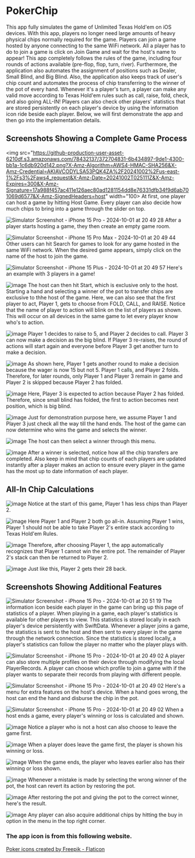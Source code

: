 # PokerChip
This app fully simulates the game of Unlimited Texas Hold'em on iOS devices. With this app, players no longer need large amounts of heavy physical chips normally required for the game. Players can join a game hosted by anyone connecting to the same WiFi network. All a player has to do to join a game is click on Join Game and wait for the host's name to appear! This app completely follows the rules of the game, including four rounds of actions available (pre-flop, flop, turn, river). Furthermore, the application also automates the assignment of positions such as Dealer, Small Blind, and Big Blind. Also, the application also keeps track of user's chip count and automates the process of chip transferring to the winner of the pot of every hand. Whenever it's a player's turn, a player can make any valid move according to Texas Hold'em rules such as call, raise, fold, check, and also going ALL-IN! Players can also check other players' statistics that are stored persistently on each player's device by using the information icon ride beside each player. Below, we will first demonstrate the app and then go into the implementation details.

## Screenshots Showing a Complete Game Process

<img src="https://github-production-user-asset-6210df.s3.amazonaws.com/78432137/372704831-6b434897-9de1-4300-bb1a-1c6db920d142.png?X-Amz-Algorithm=AWS4-HMAC-SHA256&X-Amz-Credential=AKIAVCODYLSA53PQK4ZA%2F20241002%2Fus-east-1%2Fs3%2Faws4_request&X-Amz-Date=20241002T025111Z&X-Amz-Expires=300&X-Amz-Signature=17a988f457ac411e126aec80ad1281154dd8e76331dfb34f9d6ab701069d6577&X-Amz-SignedHeaders=host" width="100>
At first, one player can host a game by hitting Host Game. Every player can also decide how much chips to bring into a game through the slider on top.

![Simulator Screenshot - iPhone 15 Pro - 2024-10-01 at 20 49 28](https://github.com/user-attachments/assets/27e138b8-b9b9-41d9-850f-2b6d1faf3c08)
After a player starts hosting a game, they then create an empty game room.

![Simulator Screenshot - iPhone 15 Pro Max - 2024-10-01 at 20 49 44](https://github.com/user-attachments/assets/476c8ea2-7932-4cc6-9692-e85139021375)
Other users can hit Search for games to look for any game hosted in the same WiFi network. When the desired game appears, simply click on the name of the host to join the game.

![Simulator Screenshot - iPhone 15 Plus - 2024-10-01 at 20 49 57](https://github.com/user-attachments/assets/555ff9ac-6fad-4712-8bb5-b05bd0f429c3)
Here's an example with 3 players in a game!

![image](https://github.com/user-attachments/assets/4a70105a-fa12-421d-b11b-b4a8816c9331)
The host can then hit Start, which is exclusive only to the host. Starting a hand and selecting a winner of the pot to transfer chips are exclusive to thhe host of the game.
Here, we can also see that the first player to act, Player 1, gets to choose from FOLD, CALL, and RAISE. Notice that the name of player to action will blink on the list of players as shown. This will occur on all devices in the same game to let every player know who's to action.

![image](https://github.com/user-attachments/assets/30ad212f-bc5b-4c78-b9bf-995b565b030c)
Player 1 decides to raise to 5, and Player 2 decides to call. Player 3 can now make a decision as the big blind. If Player 3 re-raises, the round of actions will start again and everyone before Player 3 get another turn to make a decision.

![image](https://github.com/user-attachments/assets/df16adcd-0d43-444b-aec4-cad6d646bf2b)
As shown here, Player 1 gets another round to make a decision because the wager is now 15 but not 5. Player 1 calls, and Player 2 folds. Therefore, for later rounds, only Player 1 and Player 3 remain in game and Player 2 is skipped because Player 2 has folded.

![image](https://github.com/user-attachments/assets/c97d098a-1011-4400-ba72-bd9e1a051bd8)
Here, Player 3 is expected to action because Player 2 has folded. Therefore, since small blind has folded, the first to action becomes next position, which is big blind.


![image](https://github.com/user-attachments/assets/29573e06-a43e-4b72-83f3-b0f9cf490792)
Just for demonstration purpose here, we assume Player 1 and Player 3 just check all the way till the hand ends. The host of the game can now determine who wins the game and selects the winner.

![image](https://github.com/user-attachments/assets/ab1ed8ac-d084-4aaa-9304-7772d2985ac7)
The host can then select a winner through this menu.

![image](https://github.com/user-attachments/assets/aadecad0-f137-4ab5-a09c-5d0195f00cc4)
After a winner is selected, notice how all the chip transfers are completed. Also keep in mind that chip counts of each players are updated instantly after a player makes an action to ensure every player in the game has the most up to date information of each player.


## All-In Chip Calculations
![image](https://github.com/user-attachments/assets/7f41a97d-2ac5-4af8-a0a6-4b5c0ab35987)
Notice at the start of this game, Player 1 has less chips than Player 2.

![image](https://github.com/user-attachments/assets/16c22626-1790-437c-ba68-c8aca91110f0)
Here Player 1 and Player 2 both go all-in. Assuming Player 1 wins, Player 1 should not be able to take Player 2's entire stack according to Texas Hold'em Rules.

![image](https://github.com/user-attachments/assets/a2b948bf-00b7-4d55-ae99-a82b65095e11)
Therefore, after choosing Player 1, the app automatically recognizes that Player 1 cannot win the entire pot. The remainder of Player 2's stack can then be returned to Player 2.

![image](https://github.com/user-attachments/assets/3d13a8fb-a53d-4d9b-bea4-efd4e473b86b)
Just like this, Player 2 gets their 28 back.


## Screenshots Showing Additional Features

![Simulator Screenshot - iPhone 15 Pro - 2024-10-01 at 20 51 19](https://github.com/user-attachments/assets/61b9d563-906f-4e74-a19e-ed91c5614899)
The information icon beside each player in the game can bring up this page of statistics of a player. When playing in a game, each player's statistics is available for other players to view. This statistics is stored locally in each player's device persistently with SwiftData. Whenever a player joins a game, the statistics is sent to the host and then sent to every player in the game through the network connection. Since the statistics is stored locally, a player's statistics can follow the player no matter who the player plays with.

![Simulator Screenshot - iPhone 15 Pro - 2024-10-01 at 20 49 02](https://github.com/user-attachments/assets/30348433-bc43-40f1-be49-0a4f22b2dfa2)
A player can also store multiple profiles on their device through modifying the local PlayerRecords. A player can choose which profile to join a game with if the player wants to separate their records from playing with different people.

![Simulator Screenshot - iPhone 15 Pro - 2024-10-01 at 20 49 02](https://github.com/user-attachments/assets/9d7ce24c-92eb-43e9-a6e7-78f7970bb22a)
Here's a menu for extra features on the host's device. When a hand goes wrong, the host can end the hand and disburse the chip in the pot.

![Simulator Screenshot - iPhone 15 Pro - 2024-10-01 at 20 49 02](https://github.com/user-attachments/assets/527137a4-5d72-4f58-ab3a-58ca3ef38a55)
When a host ends a game, every player's winning or loss is calculated and shown.

![image](https://github.com/user-attachments/assets/c1e82554-9628-41ff-b2f7-5fcf0e33e29d)
Notice a player who is not a host can also choose to leave the game first.

![image](https://github.com/user-attachments/assets/fc376364-a98e-4999-ae82-9670a7304239)
When a player does leave the game first, the player is shown his winning or loss.

![image](https://github.com/user-attachments/assets/50e335fa-cb19-429d-b7d0-1a5ec737fa2a)
When the game ends, the player who leaves earlier also has their winning or loss shown.

![image](https://github.com/user-attachments/assets/3f988f6a-41ac-460d-ae41-7f76a1f4f324)
Whenever a mistake is made by selecting the wrong winner of the pot, the host can revert its action by restoring the pot.

![image](https://github.com/user-attachments/assets/8078adb0-f97c-4985-94fb-de8daeb00380)
After restoring the pot and giving the pot to the correct winner, here's the result.

![image](https://github.com/user-attachments/assets/16d00249-f2c8-47b5-8712-b5a2b0ed63bd)
Any player can also acquire additional chips by hitting the buy in option in the menu in the top right corner.




### The app icon is from this following website.
<a href="https://www.flaticon.com/free-icons/poker" title="poker icons">Poker icons created by Freepik - Flaticon</a>
